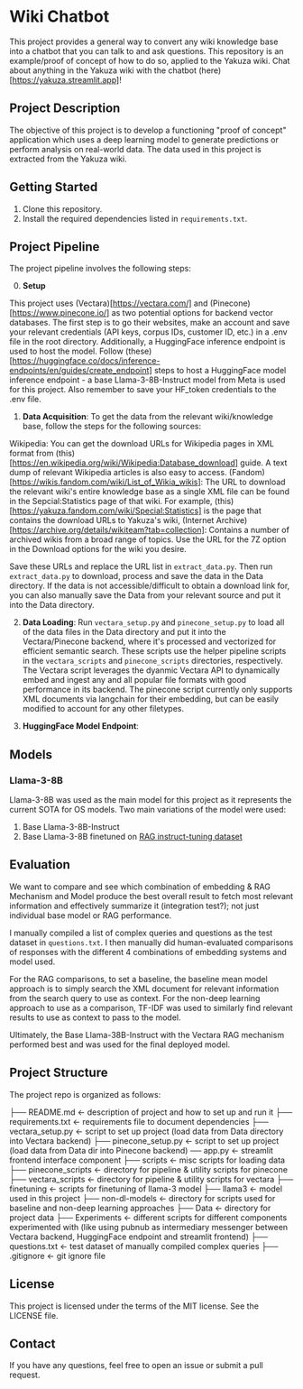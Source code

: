 # Wiki Chatbot

This project provides a general way to convert any wiki knowledge base into a chatbot that you can talk to and ask questions. This repository is an example/proof of concept of how to do so, applied to the Yakuza wiki. Chat about anything in the Yakuza wiki with the chatbot (here)[https://yakuza.streamlit.app]!

## Project Description

The objective of this project is to develop a functioning "proof of concept" application which uses a deep learning model to generate predictions or perform analysis on real-world data. The data used in this project is extracted from the Yakuza wiki.

## Getting Started

1. Clone this repository.
2. Install the required dependencies listed in `requirements.txt`.

## Project Pipeline

The project pipeline involves the following steps:

0. **Setup**

This project uses (Vectara)[https://vectara.com/] and (Pinecone)[https://www.pinecone.io/] as two potential options for backend vector databases. The first step is to go their websites, make an account and save your relevant credentials (API keys, corpus IDs, customer ID, etc.) in a .env file in the root directory. Additionally, a HuggingFace inference endpoint is used to host the model. Follow (these)[https://huggingface.co/docs/inference-endpoints/en/guides/create_endpoint] steps to host a HuggingFace model inference endpoint - a base Llama-3-8B-Instruct model from Meta is used for this project. Also remember to save your HF_token credentials to the .env file.

1. **Data Acquisition**: To get the data from the relevant wiki/knowledge base, follow the steps for the following sources:

Wikipedia: You can get the download URLs for Wikipedia pages in XML format from (this)[https://en.wikipedia.org/wiki/Wikipedia:Database_download] guide. A text dump of relevant Wikipedia articles is also easy to access.
(Fandom)[https://wikis.fandom.com/wiki/List_of_Wikia_wikis]: The URL to download the relevant wiki's entire knowledge base as a single XML file can be found in the Sepcial:Statistics page of that wiki. For example, (this)[https://yakuza.fandom.com/wiki/Special:Statistics] is the page that contains the download URLs to Yakuza's wiki,
(Internet Archive)[https://archive.org/details/wikiteam?tab=collection]: Contains a number of archived wikis from a broad range of topics. Use the URL for the 7Z option in the Download options for the wiki you desire.

Save these URLs and replace the URL list in `extract_data.py`.
Then run `extract_data.py` to download, process and save the data in the Data directory.
If the data is not accessible/difficult to obtain a download link for, you can also manually save the Data from your relevant source and put it into the Data directory.

2. **Data Loading**: Run `vectara_setup.py` and `pinecone_setup.py` to load all of the data files in the Data directory and put it into the Vectara/Pinecone backend, where it's processed and vectorized for efficient semantic search. These scripts use the helper pipeline scripts in the `vectara_scripts` and `pinecone_scripts` directories, respectively. The Vectara script leverages the dyanmic Vectara API to dynamically embed and ingest any and all popular file formats with good performance in its backend. The pinecone script currently only supports XML documents via langchain for their embedding, but can be easily modified to account for any other filetypes.

3. **HuggingFace Model Endpoint**: 

## Models

### Llama-3-8B

Llama-3-8B was used as the main model for this project as it represents the current SOTA for OS models. Two main variations of the model were used:

1. Base Llama-3-8B-Instruct
2. Base Llama-3-8B finetuned on [RAG instruct-tuning dataset](https://huggingface.co/datasets/llmware/rag_instruct_benchmark_tester) 

## Evaluation

We want to compare and see which combination of embedding & RAG Mechanism and Model produce the best overall result to fetch most relevant information and effectively summarize it (integration test?); not just individual base model or RAG performance.

I manually compiled a list of complex queries and questions as the test dataset in `questions.txt`. I then manually did human-evaluated comparisons of responses with the different 4 combinations of embedding systems and model used.

For the RAG comparisons, to set a baseline, the baseline mean model approach is to simply search the XML document for relevant information from the search query to use as context. For the non-deep learning approach to use as a comparison, TF-IDF was used to similarly find relevant results to use as context to pass to the model.

Ultimately, the Base Llama-38B-Instruct with the Vectara RAG mechanism performed best and was used for the final deployed model.

## Project Structure

The project repo is organized as follows:

├── README.md <- description of project and how to set up and run it
├── requirements.txt <- requirements file to document dependencies
├── vectara_setup.py <- script to set up project (load data from Data directory into Vectara backend)
├── pinecone_setup.py <- script to set up project (load data from Data dir into Pinecone backend)
── app.py <- streamlit frontend interface component
├── scripts <- misc scripts for loading data
├── pinecone_scripts <- directory for pipeline & utility scripts for pinecone
├── vectara_scripts <- directory for pipeline & utility scripts for vectara
├── finetuning <- scripts for finetuning of llama-3 model
├── llama3 <- model used in this project
├── non-dl-models <- directory for scripts used for baseline and non-deep learning approaches
├── Data <- directory for project data
├── Experiments <- different scripts for different components experimented with (like using pubnub as intermediary messenger between Vectara backend, HuggingFace endpoint and streamlit frontend)
├── questions.txt <- test dataset of manually compiled complex queries
├── .gitignore <- git ignore file

## License

This project is licensed under the terms of the MIT license. See the LICENSE file.

## Contact

If you have any questions, feel free to open an issue or submit a pull request.